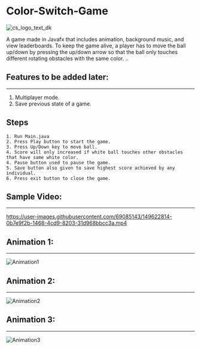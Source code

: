 # Color-Switch-Game
![cs_logo_text_dk](https://user-images.githubusercontent.com/69085143/149621883-662b6f78-4e15-49e4-9d70-74858466b7b0.png)


A game made in Javafx that includes animation, background music, and view leaderboards. To keep the game alive, a player has to move the ball up/down by pressing the up/down arrow so that the ball only touches different rotating obstacles with the same color. ..

## Features to be added later:
---
1. Multiplayer mode.
2. Save previous state of a game.


## Steps
```
1. Run Main.java
2. Press Play button to start the game.
3. Press Up/Down key to move ball.
4. Score will only increased if white ball touches other obstacles that have same white color.
4. Pause button used to pause the game.
5. Save button also given to save highest score achieved by any individual.
6. Press exit button to close the game.
```


## Sample Video:
---

https://user-images.githubusercontent.com/69085143/149622814-0b7e9f2b-1468-4cd9-8203-31d968bbcc3a.mp4



## Animation 1:
---

![Animation1](https://user-images.githubusercontent.com/69085143/149621738-e1597e14-60e5-49a1-9bb4-dd0ac64440e8.gif)


## Animation 2:
---

![Animation2](https://user-images.githubusercontent.com/69085143/149621744-b48c265a-261d-4ba2-8b8e-fe211f9f15d9.gif)

## Animation 3:
---

![Animation3](https://user-images.githubusercontent.com/69085143/149621750-9ba3d92d-8a1d-47bf-b0e0-a30a93bc2f28.gif)


